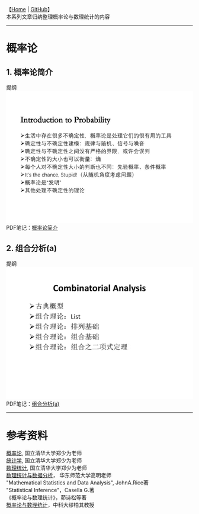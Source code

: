 【[Home](https://simplelp.github.io/) | [GitHub](https://github.com/SimpleLP/ProbabilityAndMathematicalStatistics)】     
本系列文章归纳整理概率论与数理统计的内容

-------------------------------------------------------------

# 概率论
## 1. 概率论简介
提纲<br>
![图1](lec_1.jpg)      
PDF笔记：[概率论简介](01_Introduction_0913.pdf)     

## 2. 组合分析(a)
提纲<br>
![图2](lec_2.jpg)     
PDF笔记：[组合分析(a)](02_Combinatorics_0915.pdf)    




---------------------------------------------------------

# 参考资料
[概率论](http://www.stat.nthu.edu.tw/~swcheng/Teaching/math2810/index.html), 国立清华大学郑少为老师        
[统计学](http://www.stat.nthu.edu.tw/~swcheng/Teaching/math2820/index.html), 国立清华大学郑少为老师        
[数理统计](http://www.stat.nthu.edu.tw/~swcheng/Teaching/stat3875/index.php), 国立清华大学郑少为老师         
[数理统计与数据分析](http://dase.ecnu.edu.cn/mgao/teaching/UStat_2018_Fall/MSDA.html)， 华东师范大学高明老师           
"Mathematical Statistics and Data Analysis", JohnA.Rice著          
"Statistical Inference"，Casella G.著         
《概率论与数理统计》，茆诗松等著        
[概率论与数理统计](https://www.bilibili.com/video/av17582696?from=search&seid=10229922130523106701)，中科大缪柏其教授    
